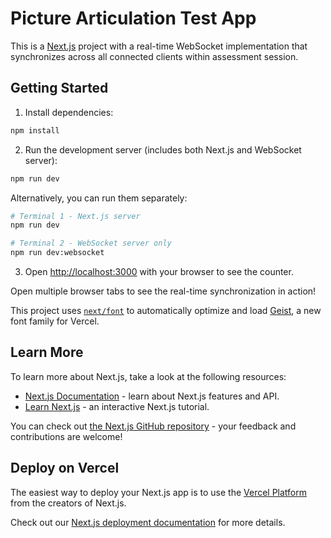 # Picture Articulation Test App

This is a [Next.js](https://nextjs.org) project with a real-time WebSocket implementation that synchronizes across all connected clients within assessment session.

## Getting Started

1. Install dependencies:

```bash
npm install
```

2. Run the development server (includes both Next.js and WebSocket server):

```bash
npm run dev
```

Alternatively, you can run them separately:

```bash
# Terminal 1 - Next.js server
npm run dev

# Terminal 2 - WebSocket server only
npm run dev:websocket
```

3. Open [http://localhost:3000](http://localhost:3000) with your browser to see the counter.

Open multiple browser tabs to see the real-time synchronization in action!

This project uses [`next/font`](https://nextjs.org/docs/app/building-your-application/optimizing/fonts) to automatically optimize and load [Geist](https://vercel.com/font), a new font family for Vercel.

## Learn More

To learn more about Next.js, take a look at the following resources:

- [Next.js Documentation](https://nextjs.org/docs) - learn about Next.js features and API.
- [Learn Next.js](https://nextjs.org/learn) - an interactive Next.js tutorial.

You can check out [the Next.js GitHub repository](https://github.com/vercel/next.js) - your feedback and contributions are welcome!

## Deploy on Vercel

The easiest way to deploy your Next.js app is to use the [Vercel Platform](https://vercel.com/new?utm_medium=default-template&filter=next.js&utm_source=create-next-app&utm_campaign=create-next-app-readme) from the creators of Next.js.

Check out our [Next.js deployment documentation](https://nextjs.org/docs/app/building-your-application/deploying) for more details.
